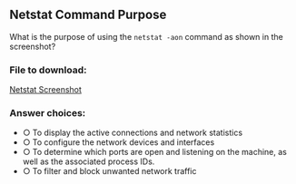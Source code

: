 ## Netstat Command Purpose  

What is the purpose of using the `netstat -aon` command as shown in the screenshot?  

### File to download:  
[Netstat Screenshot](https://simcc.org/wp-content/uploads/2025/02/2025-ICO-Q7-Screenshot.png)  

### Answer choices:  
- ○ To display the active connections and network statistics  
- ○ To configure the network devices and interfaces  
- ○ To determine which ports are open and listening on the machine, as well as the associated process IDs.  
- ○ To filter and block unwanted network traffic  
